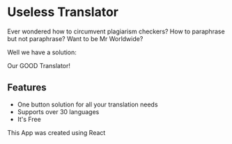 # Useless Translator

Ever wondered how to circumvent plagiarism checkers?
How to paraphrase but not paraphrase?
Want to be Mr Worldwide?

Well we have a solution:

Our GOOD Translator!

## Features
* One button solution for all your translation needs
* Supports over 30 languages
* It's Free

This App was created using React

